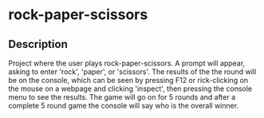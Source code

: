 # rock-paper-scissors

## Description
Project where the user plays rock-paper-scissors. A prompt will appear, asking to enter
'rock', 'paper', or 'scissors'. The results of the the round will be on the console, which can be seen by pressing F12 or rick-clicking on the mouse on a webpage and clicking 'inspect', then pressing the console menu to see the results. The game will go on for 5 rounds and after a complete 5 round game the console will say who is the overall winner.